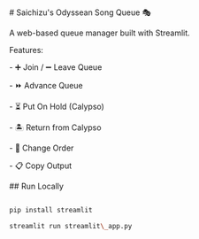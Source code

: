 \# Saichizu's Odyssean Song Queue 🎭



A web-based queue manager built with Streamlit.  

Features:

\- ➕ Join / ➖ Leave Queue  

\- ⏩ Advance Queue  

\- ⏳ Put On Hold (Calypso)  

\- 🏝️ Return from Calypso  

\- 🔀 Change Order  

\- 📋 Copy Output  



\## Run Locally

```bash

pip install streamlit

streamlit run streamlit\_app.py



